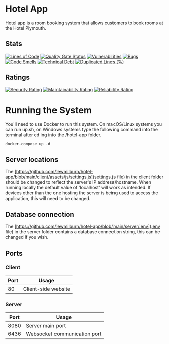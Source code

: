 # Hotel App
Hotel app is a room booking system that allows customers to book rooms at the Hotel Plymouth.

## Stats
[![Lines of Code](https://sonarcloud.io/api/project_badges/measure?project=lewmilburn_comp3006-project&metric=ncloc)](https://sonarcloud.io/summary/new_code?id=lewmilburn_comp3006-project)
[![Quality Gate Status](https://sonarcloud.io/api/project_badges/measure?project=lewmilburn_comp3006-project&metric=alert_status)](https://sonarcloud.io/summary/new_code?id=lewmilburn_comp3006-project)
[![Vulnerabilities](https://sonarcloud.io/api/project_badges/measure?project=lewmilburn_comp3006-project&metric=vulnerabilities)](https://sonarcloud.io/summary/new_code?id=lewmilburn_comp3006-project)
[![Bugs](https://sonarcloud.io/api/project_badges/measure?project=lewmilburn_comp3006-project&metric=bugs)](https://sonarcloud.io/summary/new_code?id=lewmilburn_comp3006-project)
[![Code Smells](https://sonarcloud.io/api/project_badges/measure?project=lewmilburn_comp3006-project&metric=code_smells)](https://sonarcloud.io/summary/new_code?id=lewmilburn_comp3006-project)
[![Technical Debt](https://sonarcloud.io/api/project_badges/measure?project=lewmilburn_comp3006-project&metric=sqale_index)](https://sonarcloud.io/summary/new_code?id=lewmilburn_comp3006-project)
[![Duplicated Lines (%)](https://sonarcloud.io/api/project_badges/measure?project=lewmilburn_comp3006-project&metric=duplicated_lines_density)](https://sonarcloud.io/summary/new_code?id=lewmilburn_comp3006-project)

## Ratings
[![Security Rating](https://sonarcloud.io/api/project_badges/measure?project=lewmilburn_comp3006-project&metric=security_rating)](https://sonarcloud.io/summary/new_code?id=lewmilburn_comp3006-project)
[![Maintainability Rating](https://sonarcloud.io/api/project_badges/measure?project=lewmilburn_comp3006-project&metric=sqale_rating)](https://sonarcloud.io/summary/new_code?id=lewmilburn_comp3006-project)
[![Reliability Rating](https://sonarcloud.io/api/project_badges/measure?project=lewmilburn_comp3006-project&metric=reliability_rating)](https://sonarcloud.io/summary/new_code?id=lewmilburn_comp3006-project)

# Running the System
You'll need to use Docker to run this system.
On macOS/Linux systems you can run up.sh, on Windows systems type the following command into the terminal after cd'ing into the /hotel-app folder.

`docker-compose up -d`

## Server locations
The [https://github.com/lewmilburn/hotel-app/blob/main/client/assets/js/settings.js](settings.js file) in the client folder should be changed to reflect the server's IP address/hostname. When running locally the default value of 'localhost' will work as intended. If devices other than the one hosting the server is being used to access the application, this will need to be changed.

## Database connection
The [https://github.com/lewmilburn/hotel-app/blob/main/server/.env](.env file) in the server folder contains a database connection string, this can be changed if you wish.

## Ports
### Client
| Port | Usage                        |
|------|------------------------------|
| 80   | Client-side website          |

### Server
| Port | Usage                        |
|------|------------------------------|
| 8080 | Server main port             |
| 6436 | Websocket communication port |
